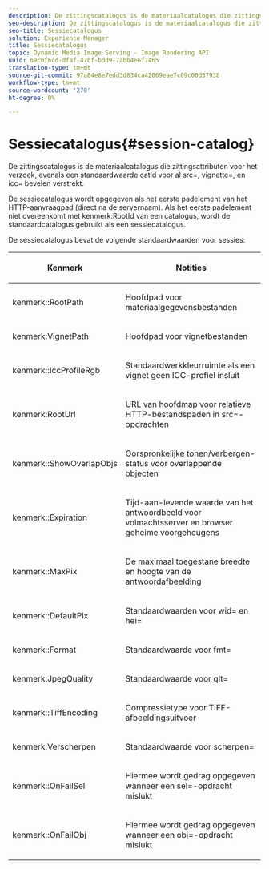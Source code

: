 ```yaml
---
description: De zittingscatalogus is de materiaalcatalogus die zittingsattributen voor het verzoek, evenals een standaardwaarde catId voor al src=, vignette=, en icc= bevelen verstrekt.
seo-description: De zittingscatalogus is de materiaalcatalogus die zittingsattributen voor het verzoek, evenals een standaardwaarde catId voor al src=, vignette=, en icc= bevelen verstrekt.
seo-title: Sessiecatalogus
solution: Experience Manager
title: Sessiecatalogus
topic: Dynamic Media Image Serving - Image Rendering API
uuid: 69c0f6cd-dfaf-47bf-bdd9-7abb4e6f7465
translation-type: tm+mt
source-git-commit: 97a84e8e7edd3d834ca42069eae7c09c00d57938
workflow-type: tm+mt
source-wordcount: '270'
ht-degree: 0%

---
```



# Sessiecatalogus{#session-catalog}

De zittingscatalogus is de materiaalcatalogus die zittingsattributen voor het verzoek, evenals een standaardwaarde catId voor al src=, vignette=, en icc= bevelen verstrekt.

De sessiecatalogus wordt opgegeven als het eerste padelement van het HTTP-aanvraagpad (direct na de servernaam). Als het eerste padelement niet overeenkomt met kenmerk:RootId van een catalogus, wordt de standaardcatalogus gebruikt als een sessiecatalogus.

De sessiecatalogus bevat de volgende standaardwaarden voor sessies:

<table id="table_DB5E0DD8E9B440A4964A1326433597C8"> 
 <thead> 
  <tr> 
   <th class="entry"> <p>Kenmerk </p> </th> 
   <th class="entry"> <p>Notities </p> </th> 
  </tr> 
 </thead>
 <tbody> 
  <tr> 
   <td> <p> <span class="codeph"> kenmerk::RootPath</span> </p> </td> 
   <td> <p> Hoofdpad voor materiaalgegevensbestanden </p> </td> 
  </tr> 
  <tr> 
   <td> <p> <span class="codeph"> kenmerk:VignetPath</span> </p> </td> 
   <td> <p> Hoofdpad voor vignetbestanden </p> </td> 
  </tr> 
  <tr> 
   <td> <p> <span class="codeph"> kenmerk::IccProfileRgb</span> </p> </td> 
   <td> <p> Standaardwerkkleurruimte als een vignet geen ICC-profiel insluit </p> </td> 
  </tr> 
  <tr> 
   <td> <p> <span class="codeph"> kenmerk:RootUrl</span> </p> </td> 
   <td> <p> URL van hoofdmap voor relatieve HTTP-bestandspaden in <span class="codeph"> src=</span>-opdrachten </p> </td> 
  </tr> 
  <tr> 
   <td> <p> <span class="codeph"> kenmerk::ShowOverlapObjs</span> </p> </td> 
   <td> <p> Oorspronkelijke tonen/verbergen-status voor overlappende objecten </p> </td> 
  </tr> 
  <tr> 
   <td> <p> <span class="codeph"> kenmerk::Expiration</span> </p> </td> 
   <td> <p> Tijd-aan-levende waarde van het antwoordbeeld voor volmachtsserver en browser geheime voorgeheugens </p> </td> 
  </tr> 
  <tr> 
   <td> <p> <span class="codeph"> kenmerk::MaxPix</span> </p> </td> 
   <td> <p> De maximaal toegestane breedte en hoogte van de antwoordafbeelding </p> </td> 
  </tr> 
  <tr> 
   <td> <p> <span class="codeph"> kenmerk::DefaultPix</span> </p> </td> 
   <td> <p> Standaardwaarden voor <span class="codeph"> wid=</span> en <span class="codeph"> hei=</span> </p> </td> 
  </tr> 
  <tr> 
   <td> <p> <span class="codeph"> kenmerk::Format</span> </p> </td> 
   <td> <p> Standaardwaarde voor <span class="codeph"> fmt=</span> </p> </td> 
  </tr> 
  <tr> 
   <td> <p> <span class="codeph"> kenmerk:JpegQuality</span> </p> </td> 
   <td> <p> Standaardwaarde voor <span class="codeph"> qlt=</span> </p> </td> 
  </tr> 
  <tr> 
   <td> <p> <span class="codeph"> kenmerk::TiffEncoding</span> </p> </td> 
   <td> <p> Compressietype voor TIFF-afbeeldingsuitvoer </p> </td> 
  </tr> 
  <tr> 
   <td> <p> <span class="codeph"> kenmerk:Verscherpen</span> </p> </td> 
   <td> <p> Standaardwaarde voor <span class="codeph"> scherpen=</span> </p> </td> 
  </tr> 
  <tr> 
   <td> <p> <span class="codeph"> kenmerk::OnFailSel</span> </p> </td> 
   <td> <p> Hiermee wordt gedrag opgegeven wanneer een <span class="codeph"> sel=</span>-opdracht mislukt </p> </td> 
  </tr> 
  <tr> 
   <td> <p> <span class="codeph"> kenmerk::OnFailObj</span> </p> </td> 
   <td> <p> Hiermee wordt gedrag opgegeven wanneer een <span class="codeph"> obj=</span>-opdracht mislukt </p> </td> 
  </tr> 
 </tbody> 
</table>

